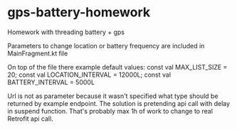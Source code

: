 # gps-battery-homework

Homework with threading battery + gps

Parameters to change location or battery frequency are included in MainFragment.kt file

On top of the file there example default values:
const val MAX_LIST_SIZE = 20; 
const val LOCATION_INTERVAL = 12000L; 
const val BATTERY_INTERVAL =
5000L

Url is not as parameter because it wasn't specified what type should be returned by example
endpoint. The solution is pretending api call with delay in suspend function. That's probably max 1h
of work to change to real Retrofit api call.
